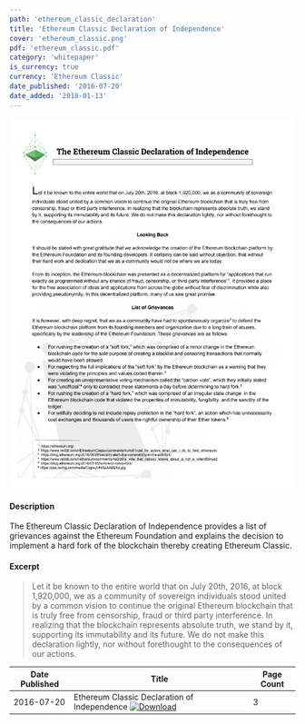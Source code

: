 ```yaml
---
path: 'ethereum_classic_declaration'
title: 'Ethereum Classic Declaration of Independence'
cover: 'ethereum_classic.png'
pdf: 'ethereum_classic.pdf'
category: 'whitepaper'
is_currency: true
currency: 'Ethereum Classic'
date_published: '2016-07-20'
date_added: '2018-01-13'
---
```


[![Cover of the Ethereum Classic Declaration of Independence](/covers/ethereum_classic.png)](/pdf/ethereum_classic.pdf)

#### Description
The Ethereum Classic Declaration of Independence provides a list of grievances against the Ethereum Foundation and explains the decision to implement a hard fork of the blockchain thereby creating Ethereum Classic.

#### Excerpt
> Let it be known to the entire world that on July 20th, 2016, at block 1,920,000, we as a community of sovereign
individuals stood united by a common vision to continue the original Ethereum blockchain that is truly free from
censorship, fraud or third party interference. In realizing that the blockchain represents absolute truth, we stand
by it, supporting its immutability and its future. We do not make this declaration lightly, nor without forethought to
the consequences of our actions.

Date Published | Title                                                                                | Page Count
---------------|--------------------------------------------------------------------------------------|------------
2016-07-20     | Ethereum Classic Declaration of Independence [![Download](/assets/download_cloud.svg)](/pdf/ethereum_classic.pdf) | 3
